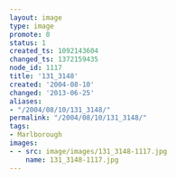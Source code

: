```yaml
---
layout: image
type: image
promote: 0
status: 1
created_ts: 1092143604
changed_ts: 1372159435
node_id: 1117
title: '131_3148'
created: '2004-08-10'
changed: '2013-06-25'
aliases:
- "/2004/08/10/131_3148/"
permalink: "/2004/08/10/131_3148/"
tags:
- Marlborough
images:
- - src: image/images/131_3148-1117.jpg
    name: 131_3148-1117.jpg
---
```


